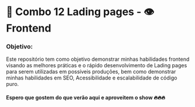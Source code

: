 # 🤖 Combo 12 Lading pages - 👁 Frontend

### Objetivo:

Este repositório tem como objetivo demonstrar minhas habilidades frontend visando as melhores práticas e o rápido desenvolvimento de Lading pages para serem utilizadas em possíveis produções, bem como demonstrar minhas habilidades em SEO, Acessibilidade e escalabilidade de código puro. 

#### Espero que gostem do que verão aqui e aproveitem o show 🔥🔥🔥  
